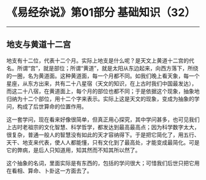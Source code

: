 # 《易经杂说》第01部分 基础知识（32）

------

## 地支与黄道十二宫

地支有十二位，代表十二个月。实际上地支是什么呢？是天文上黄道十二宫的代名。所谓“宫”，就是部位；所谓“黄道”，就是太阳从东边起来，向西方落下，所绕的一圈，名为黄道面。这种黄道面，每一个月都不同。如我们晚上看天象，每一个星座，从东方出来，共有二十八星宿（天文的知识，在上古时我们中国最发达），而这二十八宿，在黄道面上，每个月的部位也都不同；于是依据这个现象，抽象地归纳为十二个部位，用十二个字来表示。实际上这是天文的现象，变成为抽象的学问，构成了后世算命的位置作用。

这一套学问，现在看来好像很简单，但真正用心探究，其中学问甚多，也可见我们上古时老祖宗的文化智慧、科学哲学，都发达到最高最高点；因为科学数字太大，很复杂，普通一般人的智慧没有如此的天才容纳得下。于是把它简化了，用五行、天干、地支来代表，使人人都能懂，只有文化到了最高处，才能变成最简化。可是它的弊病，是后人只知道用，知其然而不知其所以然了。

这个抽象的名词，里面实际是有东西的，包括的学问很大；可惜我们后世只把它用在看相、算命、卜卦这一方面去了。